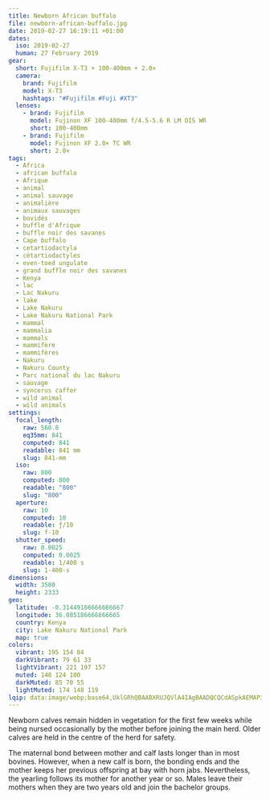 ```yaml
---
title: Newborn African buffalo
file: newborn-african-buffalo.jpg
date: 2019-02-27 16:19:11 +01:00
dates:
  iso: 2019-02-27
  human: 27 February 2019
gear:
  short: Fujifilm X-T3 + 100-400mm + 2.0×
  camera:
    brand: Fujifilm
    model: X-T3
    hashtags: "#Fujifilm #Fuji #XT3"
  lenses:
    - brand: Fujifilm
      model: Fujinon XF 100-400mm f/4.5-5.6 R LM OIS WR
      short: 100-400mm
    - brand: Fujifilm
      model: Fujinon XF 2.0× TC WR
      short: 2.0×
tags:
  - Africa
  - african buffalo
  - Afrique
  - animal
  - animal sauvage
  - animalière
  - animaux sauvages
  - bovidés
  - buffle d'Afrique
  - buffle noir des savanes
  - Cape buffalo
  - cetartiodactyla
  - cétartiodactyles
  - even-toed ungulate
  - grand buffle noir des savanes
  - Kenya
  - lac
  - Lac Nakuru
  - lake
  - Lake Nakuru
  - Lake Nakuru National Park
  - mammal
  - mammalia
  - mammals
  - mammifère
  - mammifères
  - Nakuru
  - Nakuru County
  - Parc national du lac Nakuru
  - sauvage
  - syncerus caffer
  - wild animal
  - wild animals
settings:
  focal_length:
    raw: 560.8
    eq35mm: 841
    computed: 841
    readable: 841 mm
    slug: 841-mm
  iso:
    raw: 800
    computed: 800
    readable: "800"
    slug: "800"
  aperture:
    raw: 10
    computed: 10
    readable: ƒ/10
    slug: f-10
  shutter_speed:
    raw: 0.0025
    computed: 0.0025
    readable: 1/400 s
    slug: 1-400-s
dimensions:
  width: 3500
  height: 2333
geo:
  latitude: -0.31449166666666667
  longitude: 36.085186666666665
  country: Kenya
  city: Lake Nakuru National Park
  map: true
colors:
  vibrant: 195 154 84
  darkVibrant: 79 61 33
  lightVibrant: 221 197 157
  muted: 148 124 100
  darkMuted: 85 70 55
  lightMuted: 174 148 119
lqip: data:image/webp;base64,UklGRhQBAABXRUJQVlA4IAgBAADQCQCdASpkAEMAP3Gqyls0rbKrK/dropAuCWdtKoAFXZW/GmNmF9K8fA7bAmcVx5Y/jAl9aAKdwBxg+lp/cG8j55C07LIOK0nUFrckgsc3VQnx+nob4wAA/pgmagxI0qilBexKP3d6c2VCWsuHN+1k0b/tVtqQNsk4wrW6wm/Z+GCIFJtzO+gYgE/XVK6WhTJ66ZWkqZ0hVG6v/rCUWFCrK2656wSRH0RrfBtqmev2yl6OW0P9g3o6jyHInTr00qmHHV2/7Dke+7cHnSLktootI40XK2h+0on2QuVcshjWPSa/v9AQtdqTD4LgnzfdOrRJ56AmR/ll06MEHpLreo94N5kKrcfAAAA=
---
```


Newborn calves remain hidden in vegetation for the first few weeks while being nursed occasionally by the mother before joining the main herd. Older calves are held in the centre of the herd for safety.

The maternal bond between mother and calf lasts longer than in most bovines. However, when a new calf is born, the bonding ends and the mother keeps her previous offspring at bay with horn jabs. Nevertheless, the yearling follows its mother for another year or so. Males leave their mothers when they are two years old and join the bachelor groups.
